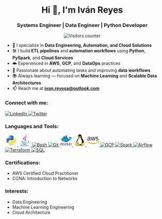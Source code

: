 <h1 align="center">Hi 👋, I'm Iván Reyes</h1>
<h3 align="center">Systems Engineer | Data Engineer | Python Developer</h3>

<p align="center">
  <img src="https://komarev.com/ghpvc/?username=devreagi&color=brightgreen&style=flat-square&label=Visitors" alt="Visitors counter"/>
</p>

- 🚀 I specialize in **Data Engineering, Automation, and Cloud Solutions**
- 🛠 I build **ETL pipelines** and **automation workflows** using **Python**, **PySpark**, and **Cloud Services**
- ☁️ Experienced in **AWS**, **GCP**, and **DataOps** practices
- 🔄 Passionate about automating tasks and improving **data workflows**
- 📚 Always learning — focused on **Machine Learning** and **Scalable Data Architectures**
- 📫 Reach me at **ivan.reyesa@outlook.com**

<h3 align="left">Connect with me:</h3>
<p align="left">
  <a href="https://linkedin.com/in/devreagi" target="_blank">
    <img src="https://raw.githubusercontent.com/rahuldkjain/github-profile-readme-generator/master/src/images/icons/Social/linked-in-alt.svg" alt="LinkedIn" height="30" width="40" />
  </a>
  <a href="https://twitter.com/devreagi" target="_blank">
    <img src="https://raw.githubusercontent.com/rahuldkjain/github-profile-readme-generator/master/src/images/icons/Social/twitter.svg" alt="Twitter" height="30" width="40" />
  </a>
</p>

<h3 align="left">Languages and Tools:</h3>
<p align="left">
  <a href="https://www.python.org" target="_blank">
    <img src="https://raw.githubusercontent.com/devicons/devicon/master/icons/python/python-original.svg" alt="Python" width="40" height="40"/>
  </a>
  <a href="https://www.java.com" target="_blank">
    <img src="https://raw.githubusercontent.com/devicons/devicon/master/icons/java/java-original.svg" alt="Java" width="40" height="40"/>
  </a>
  <a href="https://www.gnu.org/software/bash/" target="_blank">
    <img src="https://www.vectorlogo.zone/logos/gnu_bash/gnu_bash-icon.svg" alt="Bash" width="40" height="40"/>
  </a>
  <a href="https://git-scm.com/" target="_blank">
    <img src="https://www.vectorlogo.zone/logos/git-scm/git-scm-icon.svg" alt="Git" width="40" height="40"/>
  </a>
  <a href="https://www.docker.com/" target="_blank">
    <img src="https://raw.githubusercontent.com/devicons/devicon/master/icons/docker/docker-original-wordmark.svg" alt="Docker" width="40" height="40"/>
  </a>
  <a href="https://www.linux.org/" target="_blank">
    <img src="https://raw.githubusercontent.com/devicons/devicon/master/icons/linux/linux-original.svg" alt="Linux" width="40" height="40"/>
  </a>
  <a href="https://aws.amazon.com/" target="_blank">
    <img src="https://raw.githubusercontent.com/devicons/devicon/master/icons/amazonwebservices/amazonwebservices-original-wordmark.svg" alt="AWS" width="40" height="40"/>
  </a>
  <a href="https://cloud.google.com/" target="_blank">
    <img src="https://www.vectorlogo.zone/logos/google_cloud/google_cloud-icon.svg" alt="GCP" width="40" height="40"/>
  </a>
  <a href="https://spark.apache.org/" target="_blank">
    <img src="https://cdn.jsdelivr.net/gh/devicons/devicon@latest/icons/apachespark/apachespark-original-wordmark.svg" alt="Spark" width="60" height="60"/>
  </a>
  <a href="https://airflow.apache.org/" target="_blank">
    <img src="https://cdn.jsdelivr.net/gh/devicons/devicon@latest/icons/apacheairflow/apacheairflow-original.svg" alt="Airflow" width="40" height="40"/>
  </a>
  <a href="https://www.terraform.io/" target="_blank">
    <img src="https://cdn.jsdelivr.net/gh/devicons/devicon@latest/icons/terraform/terraform-original.svg" alt="Terraform" width="40" height="40"/>
  </a>
  <a href="https://www.sqltutorial.org/" target="_blank">
    <img src="https://www.svgrepo.com/show/331760/sql-database-generic.svg" alt="SQL" width="40" height="40"/>
  </a>
</p>

<h3 align="left">Certifications:</h3>
<ul>
  <li>AWS Certified Cloud Practitioner</li>
  <li>CCNA: Introduction to Networks</li>
</ul>

<h3 align="left">Interests:</h3>
<ul>
  <li>Data Engineering</li>
  <li>Machine Learning Engineering</li>
  <li>Cloud Architecture</li>
</ul>
